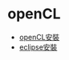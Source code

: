 # openCL
* [openCL安裝](https://github.com/TitanLi/openCL/blob/master/opencl.md)
* [eclipse安裝](https://github.com/TitanLi/openCL/blob/master/eclipse.md)
